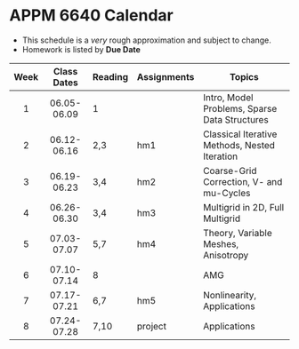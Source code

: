 # APPM 6640 Calendar

- This schedule is a _very_ rough approximation and subject to change.
- Homework is listed by **Due Date** 

| Week  | Class Dates  | Reading         |    Assignments 		 |                Topics                                 |
|:-----:|:------------:| ----------------| ----------------------|-------------------------------------------------------|
|   1   | 06.05-06.09  | 1 				 |  					 | Intro, Model Problems, Sparse Data Structures         |
|   2   | 06.12-06.16  | 2,3		 	 | hm1 					 | Classical Iterative Methods, Nested Iteration 		 |
|   3   | 06.19-06.23  | 3,4			 | hm2					 | Coarse-Grid Correction, V- and mu-Cycles 		 	 |
|   4   | 06.26-06.30  | 3,4			 | hm3 					 | Multigrid in 2D, Full Multigrid    					 |
|   5   | 07.03-07.07  | 5,7			 | hm4 					 | Theory, Variable Meshes, Anisotropy 					 |
|   6   | 07.10-07.14  | 8				 |  					 | AMG													 |
|   7   | 07.17-07.21  | 6,7			 | hm5 					 | Nonlinearity, Applications 							 |
|   8   | 07.24-07.28  | 7,10 			 | project 				 | Applications 										 |


